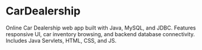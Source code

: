 # CarDealership
Online Car Dealership web app built with Java, MySQL, and JDBC. Features responsive UI, car inventory browsing, and backend database connectivity. Includes Java Servlets, HTML, CSS, and JS.
